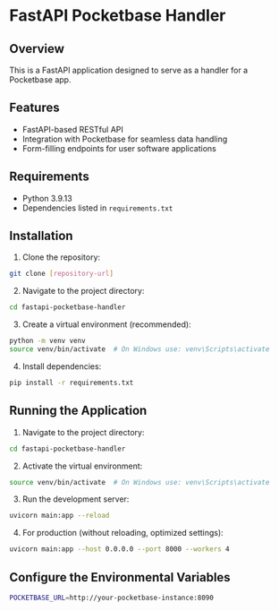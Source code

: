 # FastAPI Pocketbase Handler

## Overview

This is a FastAPI application designed to serve as a handler for a Pocketbase app.

## Features

- FastAPI-based RESTful API
- Integration with Pocketbase for seamless data handling
- Form-filling endpoints for user software applications

## Requirements

- Python 3.9.13
- Dependencies listed in `requirements.txt`

## Installation

1. Clone the repository:

```bash
git clone [repository-url]
```

2. Navigate to the project directory:

```bash
cd fastapi-pocketbase-handler
```

3. Create a virtual environment (recommended):

```bash
python -m venv venv
source venv/bin/activate  # On Windows use: venv\Scripts\activate
```

4. Install dependencies:

```bash
pip install -r requirements.txt
```

## Running the Application

1. Navigate to the project directory:

```bash
cd fastapi-pocketbase-handler
```

2. Activate the virtual environment:

```bash
source venv/bin/activate  # On Windows use: venv\Scripts\activate
```

3. Run the development server:

```bash
uvicorn main:app --reload
```

4. For production (without reloading, optimized settings):

```bash
uvicorn main:app --host 0.0.0.0 --port 8000 --workers 4
```

## Configure the Environmental Variables

```bash
POCKETBASE_URL=http://your-pocketbase-instance:8090
```
